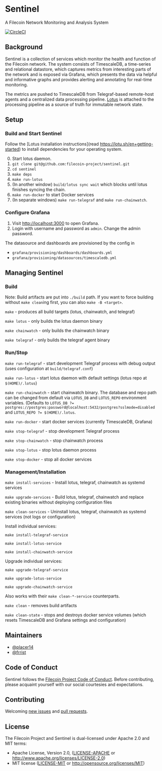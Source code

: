 # Sentinel

A Filecoin Network Monitoring and Analysis System

[![CircleCI](https://circleci.com/gh/filecoin-project/sentinel.svg?style=svg&circle-token=6dee046c14c81af4e1c526fa36ebcb486677be69)](https://app.circleci.com/pipelines/github/filecoin-project/sentinel)

## Background

Sentinel is a collection of services which monitor the health and function of the Filecoin network. The system consists of TimescaleDB, a time-series and relational datastore, which captures metrics from interesting parts of the network and is exposed via Grafana, which presents the data via helpful and informative graphs and provides alerting and annotating for real-time monitoring.

The metrics are pushed to TimescaleDB from Telegraf-based remote-host agents and a centralized data processing pipeline. [Lotus](https://github.com/filecoin-project/lotus/) is attached to the processing pipeline as a source of truth for immutable network state.


## Setup

### Build and Start Sentinel

Follow the [Lotus installation instructions](read https://lotu.sh/en+getting-started) to install dependencies for your operating system.

0. Start lotus daemon.
1. `git clone git@github.com:filecoin-project/sentinel.git`
2. `cd sentinel`
3. `make deps`
4. `make run-lotus`
5. (In another window) `build/lotus sync wait` which blocks until lotus finishes syncing the chain.
6. `make run-docker` to start Docker services
7. (In separate windows) `make run-telegraf` and `make run-chainwatch`.

### Configure Grafana

1. Visit [http://localhost:3000](http://localhost:3000) to open Grafana.
2. Login with username and password as `admin`. Change the admin password.

The datasource and dashboards are provisioned by the config in 

- `grafana/provisioning/dashboards/dashboards.yml`
- `grafana/provisioning/datasources/timescaledb.yml`

## Managing Sentinel

### Build

Note: Build artifacts are put into `./build` path. If you want to force building without `make clean`ing first, you can also `make -B <target>`.

`make` - produces all build targets (lotus, chainwatch, and telegraf)

`make lotus` - only builds the lotus daemon binary

`make chainwatch` - only builds the chainwatch binary

`make telegraf` - only builds the telegraf agent binary

### Run/Stop

`make run-telegraf` - start development Telegraf process with debug output (uses configuration at `build/telegraf.conf`)

`make run-lotus` - start lotus daemon with default settings (lotus repo at `$(HOME)/.lotus`)

`make run-chainwatch` - start chainwatch binary. The database and repo path can be changed from default via `LOTUS_DB` and `LOTUS_REPO` environment variables. (Defaults to `LOTUS_DB ?= postgres://postgres:password@localhost:5432/postgres?sslmode=disabled` and `LOTUS_REPO ?= $(HOME)/.lotus`.

`make run-docker` - start docker services (currently TimescaleDB, Grafana)

`make stop-telegraf` - stop development Telegraf process

`make stop-chainwatch` - stop chainwatch process

`make stop-lotus` - stop lotus daemon process

`make stop-docker` - stop all docker services

### Management/Installation

`make install-services` - Install lotus, telegraf, chainwatch as systemd services

`make upgrade-services` - Build lotus, telegraf, chainwatch and replace existing binaries without deploying configuration files

`make clean-services` - Uninstall lotus, telegraf, chainwatch as systemd services (not logs or configuration)

Install individual services:

`make install-telegraf-service`

`make install-lotus-service`

`make install-chainwatch-service`

Upgrade individual services:

`make upgrade-telegraf-service`

`make upgrade-lotus-service`

`make upgrade-chainwatch-service`

Also works with their `make clean-*-service` counterparts.

`make clean` - removes build artifacts

`make clean-state` - stops and destroys docker service volumes (which resets TimescaleDB and Grafana settings and configuration)

## Maintainers

- [@placer14](https://github.com/placer14)
- [@frrist](https://github.com/frrist)

## Code of Conduct

Sentinel follows the [Filecoin Project Code of Conduct](https://github.com/filecoin-project/community/blob/master/CODE_OF_CONDUCT.md). Before contributing, please acquaint yourself with our social courtesies and expectations.


## Contributing

Welcoming [new issues](https://github.com/filecoin-project/sentinel/issues/new) and [pull requests](https://github.com/filecoin-project/sentinel/pulls).


## License

The Filecoin Project and Sentinel is dual-licensed under Apache 2.0 and MIT terms:

- Apache License, Version 2.0, ([LICENSE-APACHE](https://github.com/filecoin-project/sentinel/blob/master/LICENSE-APACHE) or http://www.apache.org/licenses/LICENSE-2.0)
- MIT license ([LICENSE-MIT](https://github.com/filecoin-project/sentinel/blob/master/LICENSE-MIT) or http://opensource.org/licenses/MIT)
